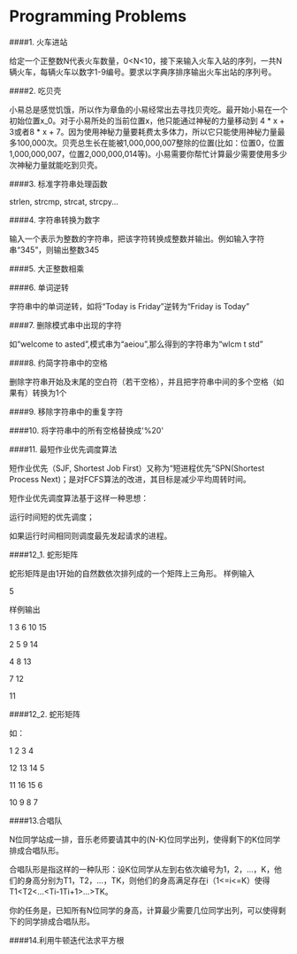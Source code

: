 # Programming Problems

####1. 火车进站    

给定一个正整数N代表火车数量，0<N<10，接下来输入火车入站的序列，一共N辆火车，每辆火车以数字1-9编号。要求以字典序排序输出火车出站的序列号。

####2. 吃贝壳   

小易总是感觉饥饿，所以作为章鱼的小易经常出去寻找贝壳吃。最开始小易在一个初始位置x_0。对于小易所处的当前位置x，他只能通过神秘的力量移动到 4 * x + 3或者8 * x + 7。因为使用神秘力量要耗费太多体力，所以它只能使用神秘力量最多100,000次。贝壳总生长在能被1,000,000,007整除的位置(比如：位置0，位置1,000,000,007，位置2,000,000,014等)。小易需要你帮忙计算最少需要使用多少次神秘力量就能吃到贝壳。

####3. 标准字符串处理函数

strlen, strcmp, strcat, strcpy...

####4. 字符串转换为数字

输入一个表示为整数的字符串，把该字符转换成整数并输出。例如输入字符串“345”，则输出整数345

####5. 大正整数相乘

####6. 单词逆转

字符串中的单词逆转，如将“Today is Friday”逆转为“Friday is Today”

####7. 删除模式串中出现的字符

如“welcome to asted”,模式串为“aeiou”,那么得到的字符串为“wlcm t std”

####8. 约简字符串中的空格

删除字符串开始及末尾的空白符（若干空格），并且把字符串中间的多个空格（如果有）转换为1个

####9. 移除字符串中的重复字符

####10. 将字符串中的所有空格替换成'%20'

####11. 最短作业优先调度算法

短作业优先（SJF, Shortest Job First）又称为“短进程优先”SPN(Shortest Process Next)；是对FCFS算法的改进，其目标是减少平均周转时间。

短作业优先调度算法基于这样一种思想：

运行时间短的优先调度；

如果运行时间相同则调度最先发起请求的进程。

####12_1. 蛇形矩阵

蛇形矩阵是由1开始的自然数依次排列成的一个矩阵上三角形。 
样例输入

5

样例输出

1 3 6 10 15

2 5 9 14

4 8 13

7 12

11

####12_2. 蛇形矩阵

如：

1  2  3  4

12 13 14 5

11 16 15 6

10 9  8  7

####13.合唱队

N位同学站成一排，音乐老师要请其中的(N-K)位同学出列，使得剩下的K位同学排成合唱队形。

合唱队形是指这样的一种队形：设K位同学从左到右依次编号为1，2，…，K，他们的身高分别为T1，T2，…，TK，则他们的身高满足存在i（1<=i<=K）使得T1<T2<...<Ti-1<Ti>Ti+1>...>TK。 

你的任务是，已知所有N位同学的身高，计算最少需要几位同学出列，可以使得剩下的同学排成合唱队形。

####14.利用牛顿迭代法求平方根

